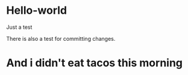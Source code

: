 # Hello-world
Just a test

There is also a test for committing changes.
# And i didn't eat tacos this morning
